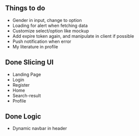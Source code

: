 ## Things to do
- Gender in input, change to option
- Loading for alert when fetching data
- Customize select/option like mockup
- Add expire token again, and manipulate in client if possible
- Push notification when error
- My literature in profile

## Done Slicing UI 
- Landing Page
- Login
- Register
- Home
- Search-result
- Profile

## Done Logic
- Dynamic navbar in header